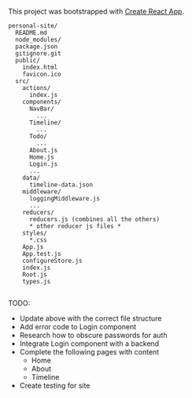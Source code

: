 This project was bootstrapped with [Create React App](https://github.com/facebookincubator/create-react-app).



```
personal-site/
  README.md
  node_modules/
  package.json
  gitignore.git
  public/
    index.html
    favicon.ico
  src/
    actions/
      index.js
    components/
      NavBar/
        ...
      Timeline/
        ...
      Todo/
        ...
      About.js
      Home.js
      Login.js
      ...
    data/
      timeline-data.json
    middleware/
      loggingMiddleware.js
      ...
    reducers/
      reducers.js (combines all the others)
      * other reducer js files *
    styles/
      *.css
    App.js
    App.test.js
    configureStore.js
    index.js
    Root.js
    types.js
    
```

TODO: 
* Update above with the correct file structure 
* Add error code to Login component
* Research how to obscure passwords for auth
* Integrate Login component with a backend
* Complete the following pages with content
  * Home
  * About
  * Timeline
* Create testing for site
